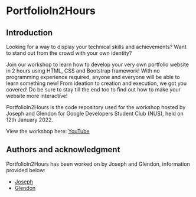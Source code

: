 # PortfolioIn2Hours

## Introduction
Looking for a way to display your technical skills and achievements? Want to stand out from the crowd with your own identity? 

Join our workshop to learn how to develop your very own portfolio website in 2 hours using HTML, CSS and Bootstrap framework! With no programming experience required, anyone and everyone will be able to learn something new! From ideation to creation and execution, we got you covered! Do be sure to stay till the end too to find out how to make your website more interactive!

PortfolioIn2Hours is the code repository used for the workshop hosted by Joseph and Glendon for Google Developers Student Club (NUS), held on 12th January 2022.

View the workshop here: [YouTube](https://www.youtube.com/watch?v=lZjhrE7EeXc)

## Authors and acknowledgment
PortfolioIn2Hours has been worked on by Joseph and Glendon, information provided below:
- [Joseph](https://github.com/Josephaedan)
- [Glendon](https://github.com/GlendonNotGlen)
